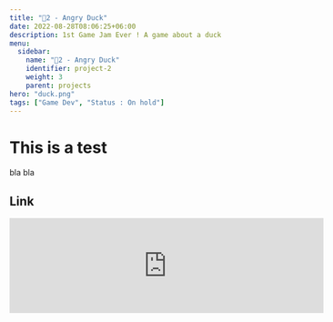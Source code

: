 ```yaml
---
title: "🦆2 - Angry Duck"
date: 2022-08-28T08:06:25+06:00
description: 1st Game Jam Ever ! A game about a duck
menu:
  sidebar:
    name: "🦆2 - Angry Duck"
    identifier: project-2
    weight: 3
    parent: projects
hero: "duck.png"
tags: ["Game Dev", "Status : On hold"]
---
```


# This is a test
bla bla

## Link
<iframe src="https://itch.io/embed/669048?linkback=true&amp;dark=true" width="552" height="167" frameborder="0"><a href="https://jacetheblu.itch.io/angry-duck">Angry Duck by JaceTheBlu, Lucas Baran, TheSaltyChild</a></iframe>